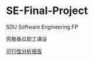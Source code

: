 # SE-Final-Project
SDU Software Engineering FP

究极香瓜软工课设

[可行性分析报告](https://bj4dtmepdk.feishu.cn/docx/FS38dvWkjop3eXxqWmCcUVG5nfb)
